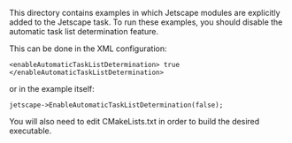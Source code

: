 This directory contains examples in which Jetscape modules are explicitly added to the Jetscape task.
To run these examples, you should disable the automatic task list determination feature.

This can be done in the XML configuration:
```
<enableAutomaticTaskListDetermination> true </enableAutomaticTaskListDetermination>
```

or in the example itself:

```
jetscape->EnableAutomaticTaskListDetermination(false);
```

You will also need to edit CMakeLists.txt in order to build the desired executable.
